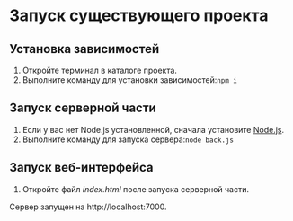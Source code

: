 # Запуск существующего проекта
## Установка зависимостей
1. Откройте терминал в каталоге проекта.
2. Выполните команду для установки зависимостей:`npm i`
## Запуск серверной части
1. Если у вас нет Node.js установленной, сначала установите [Node.js](https://nodejs.org/).
2. Выполните команду для запуска сервера:`node back.js`
## Запуск веб-интерфейса
1. Откройте файл *index.html* после запуска серверной части.

Сервер запущен на http://localhost:7000.
